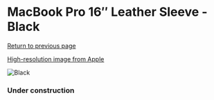 # MacBook Pro 16″ Leather Sleeve - Black

[Return to previous page](/macbook)

[High-resolution image from Apple](https://store.storeimages.cdn-apple.com/8756/as-images.apple.com/is/MWVA2?wid=4500&hei=4500&fmt=png)

<div style="width: 384px"><img src="/everyphone/MWVA2.png" alt="Black"></div>

### Under construction
